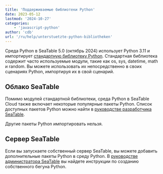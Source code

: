 ```yaml
---
title: 'Поддерживаемые библиотеки Python'
date: 2023-05-12
lastmod: '2024-10-27'
categories:
    - 'javascript-python'
author: 'cdb'
url: '/ru/help/unterstuetzte-python-bibliotheken'
---
```


Среда Python в SeaTable 5.0 (октябрь 2024) использует Python 3.11 и импортирует [стандартную библиотеку Python](https://docs.python.org/3.11/library/index.html). Стандартная библиотека содержит часто используемые модули, такие как os, sys, datetime, math и random. Вы можете использовать их непосредственно в своих сценариях Python, импортируя их в свой сценарий.

## Облако SeaTable

Помимо модулей стандартной библиотеки, среда Python в SeaTable Cloud также включает некоторые популярные пакеты Python. Список доступных пакетов Python можно найти в [руководстве разработчика SeaTable](https://developer.seatable.io/scripts/python/common_questions/#list-of-libraries-supported-in-the-cloud-environment).

Другие пакеты Python импортировать нельзя.

## Сервер SeaTable

Если вы запускаете собственный сервер SeaTable, вы можете добавить дополнительные пакеты Python в среду Python. В [руководстве администратора SeaTable](https://admin.seatable.io/installation/advanced/python-pipeline-custom-python-runner/) вы найдете инструкции по созданию собственного бегуна Python.
